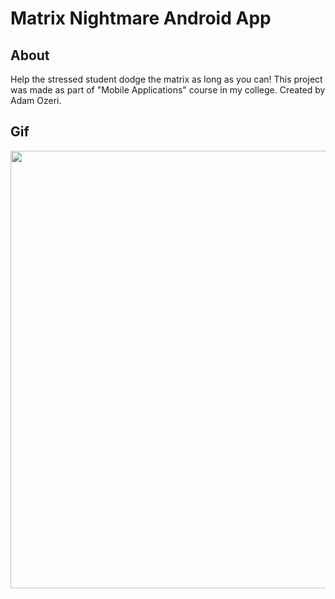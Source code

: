 # Matrix Nightmare Android App

## About

Help the stressed student dodge the matrix as long as you can!
This project was made as part of "Mobile Applications" course in my college.
Created by Adam Ozeri.

## Gif

<img src="https://user-images.githubusercontent.com/80855756/209449192-74732aaa-0a8d-42a7-9734-267ec5b442d0.gif" height="700" />

